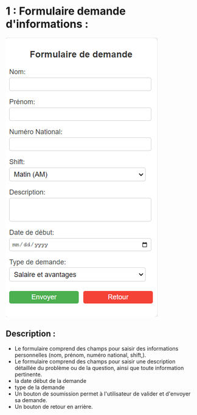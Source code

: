 # 1 : Formulaire  demande d'informations : #

![ERD](./images/formulaire.png)



## Description : ##

- Le formulaire comprend des champs pour saisir des informations personnelles (nom, prénom, numéro national, shift,).
- Le formulaire comprend des champs pour saisir une description détaillée du problème ou de la question, ainsi que toute information pertinente.
 - la date début de la demande
 - type de la demande
- Un bouton de soumission permet à l'utilisateur de valider et d'envoyer sa demande.
- Un bouton de retour en arrière.

